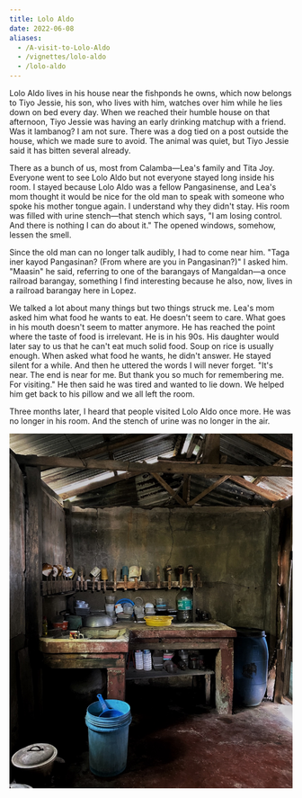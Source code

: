 ```yaml
---
title: Lolo Aldo
date: 2022-06-08
aliases:
  - /A-visit-to-Lolo-Aldo
  - /vignettes/lolo-aldo
  - /lolo-aldo
---
```

Lolo Aldo lives in his house near the fishponds he owns, which now belongs to Tiyo Jessie, his son, who lives with him, watches over him while he lies down on bed every day. When we reached their humble house on that afternoon, Tiyo Jessie was having an early drinking matchup with a friend. Was it lambanog? I am not sure. There was a dog tied on a post outside the house, which we made sure to avoid. The animal was quiet, but Tiyo Jessie said it has bitten several already.

There as a bunch of us, most from Calamba—Lea's family and Tita Joy. Everyone went to see Lolo Aldo but not everyone stayed long inside his room. I stayed because Lolo Aldo was a fellow Pangasinense, and Lea's mom thought it would be nice for the old man to speak with someone who spoke his mother tongue again. I understand why they didn't stay. His room was filled with urine stench—that stench which says, "I am losing control. And there is nothing I can do about it." The opened windows, somehow, lessen the smell.

Since the old man can no longer talk audibly, I had to come near him. "Taga iner kayod Pangasinan? (From where are you in Pangasinan?)" I asked him. "Maasin" he said, referring to one of the barangays of Mangaldan—a once railroad barangay, something I find interesting because he also, now, lives in a railroad barangay here in Lopez.

We talked a lot about many things but two things struck me. Lea's mom asked him what food he wants to eat. He doesn't seem to care. What goes in his mouth doesn't seem to matter anymore. He has reached the point where the taste of food is irrelevant. He is in his 90s. His daughter would later say to us that he can't eat much solid food. Soup on rice is usually enough. When asked what food he wants, he didn't answer. He stayed silent for a while. And then he uttered the words I will never forget. "It's near. The end is near for me. But thank you so much for remembering me. For visiting." He then said he was tired and wanted to lie down. We helped him get back to his pillow and we all left the room.

Three months later, I heard that people visited Lolo Aldo once more. He was no longer in his room. And the stench of urine was no longer in the air.

![Inside Lolo Aldo's house](lolo-aldo-house.jpg)